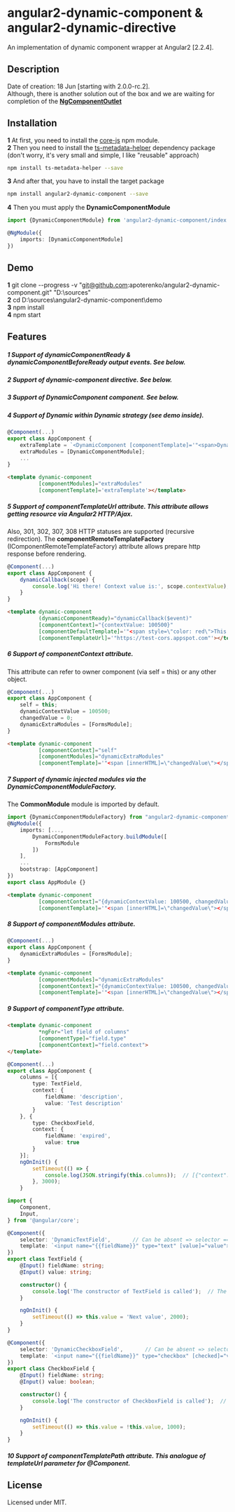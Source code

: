 # angular2-dynamic-component & angular2-dynamic-directive

An implementation of dynamic component wrapper at Angular2 [2.2.4].

## Description

Date of creation: 18 Jun [starting with 2.0.0-rc.2].  
Although, there is another solution out of the box and we are waiting for completion of the [**NgComponentOutlet**](https://github.com/angular/angular/issues/9599)  

## Installation

**1** At first, you need to install the [core-js](https://www.npmjs.com/package/core-js) npm module.  
**2** Then you need to install the [ts-metadata-helper](https://www.npmjs.com/package/ts-metadata-helper) dependency package (don't worry, it's very small and simple, I like "reusable" approach)  
```sh
npm install ts-metadata-helper --save
```  
**3** And after that, you have to install the target package  
```sh
npm install angular2-dynamic-component --save
```
**4** Then you must apply the **DynamicComponentModule**  

```typescript
import {DynamicComponentModule} from 'angular2-dynamic-component/index';

@NgModule({
    imports: [DynamicComponentModule]
})
```

## Demo

**1** git clone --progress -v "git@github.com:apoterenko/angular2-dynamic-component.git" "D:\sources"  
**2** cd D:\sources\angular2-dynamic-component\demo  
**3** npm install  
**4** npm start  

## Features

##### **1** Support of **dynamicComponentReady** & **dynamicComponentBeforeReady** output events. See below.  

##### **2** Support of **dynamic-component** directive. See below.  

##### **3** Support of **DynamicComponent** component. See below.  

##### **4** Support of **Dynamic within Dynamic** strategy (see demo inside).

```typescript
@Component(...)
export class AppComponent {
	extraTemplate = `<DynamicComponent [componentTemplate]='"<span>Dynamic inside dynamic!</span>"'></DynamicComponent>`;
	extraModules = [DynamicComponentModule];
	...
}
```
```html
<template dynamic-component
          [componentModules]="extraModules"
          [componentTemplate]='extraTemplate'></template>
``` 

##### **5** Support of **componentTemplateUrl** attribute. This attribute allows getting resource via Angular2 HTTP/Ajax.  

Also, 301, 302, 307, 308 HTTP statuses are supported (recursive redirection). The **componentRemoteTemplateFactory** (IComponentRemoteTemplateFactory)
 attribute allows prepare http response before rendering.  

```typescript
@Component(...)
export class AppComponent {
	dynamicCallback(scope) {
		console.log('Hi there! Context value is:', scope.contextValue); // Hi there! Context value is: 100500
	}
}
```
```html
<template dynamic-component
          (dynamicComponentReady)="dynamicCallback($event)"
          [componentContext]="{contextValue: 100500}"
          [componentDefaultTemplate]='"<span style=\"color: red\">This is fallback template</span>"'
          [componentTemplateUrl]='"https://test-cors.appspot.com"'></template>
```          

##### **6** Support of **componentContext** attribute.  

This attribute can refer to owner component (via self = this) or any other object.  

```typescript
@Component(...)
export class AppComponent {
	self = this;
	dynamicContextValue = 100500;
	changedValue = 0;
	dynamicExtraModules = [FormsModule];
}
```
```html
<template dynamic-component
          [componentContext]="self"
          [componentModules]="dynamicExtraModules"
          [componentTemplate]='"<span [innerHTML]=\"changedValue\"></span><input type=\"text\" [(ngModel)]=\"dynamicContextValue\" (ngModelChange)=\"changedValue = $event\">"'></template>
```

##### **7** Support of dynamic injected modules via the **DynamicComponentModuleFactory**.  

The **CommonModule** module is imported by default.

```typescript
import {DynamicComponentModuleFactory} from "angular2-dynamic-component/index";
@NgModule({
	imports: [..., 
		DynamicComponentModuleFactory.buildModule([
			FormsModule
		])
	],
	...
	bootstrap: [AppComponent]
})
export class AppModule {}
```
```html
<template dynamic-component
          [componentContext]="{dynamicContextValue: 100500, changedValue: 0}"
          [componentTemplate]='"<span [innerHTML]=\"changedValue\"></span><input type=\"text\" [(ngModel)]=\"dynamicContextValue\" (ngModelChange)=\"changedValue = $event\">"'></template>
```

##### **8** Support of **componentModules** attribute.  

```typescript
@Component(...)
export class AppComponent {
	dynamicExtraModules = [FormsModule];
}
```
```html
<template dynamic-component
          [componentModules]="dynamicExtraModules"
          [componentContext]="{dynamicContextValue: 100500, changedValue: 0}"
          [componentTemplate]='"<span [innerHTML]=\"changedValue\"></span><input type=\"text\" [(ngModel)]=\"dynamicContextValue\" (ngModelChange)=\"changedValue = $event\">"'></template>
```

##### **9** Support of **componentType** attribute.  

```html
<template dynamic-component
          *ngFor="let field of columns"
          [componentType]="field.type"
          [componentContext]="field.context">
</template>
```
```typescript
@Component(...)
export class AppComponent {
	columns = [{
		type: TextField,
		context: {
			fieldName: 'description',
			value: 'Test description'
		}
	}, {
		type: CheckboxField,
		context: {
			fieldName: 'expired',
			value: true
		}
	}];
	ngOnInit() {
		setTimeout(() => {
			console.log(JSON.stringify(this.columns));  // [{"context":{"fieldName":"description","value":"Next value"}},{"context":{"fieldName":"expired","value":false}}]
		}, 3000);
	}
```
```typescript
import {
	Component,
	Input,
} from '@angular/core';

@Component({
	selector: 'DynamicTextField',       // Can be absent => selector === "TextField"
	template: `<input name="{{fieldName}}" type="text" [value]="value">`,
})
export class TextField {
	@Input() fieldName: string;
	@Input() value: string;

	constructor() {
		console.log('The constructor of TextField is called');  // The constructor of TextField is called
	}

	ngOnInit() {
		setTimeout(() => this.value = 'Next value', 2000);
	}
}

@Component({
	selector: 'DynamicCheckboxField',       // Can be absent => selector === "CheckboxField"
	template: `<input name="{{fieldName}}" type="checkbox" [checked]="value">`,
})
export class CheckboxField {
	@Input() fieldName: string;
	@Input() value: boolean;

	constructor() {
		console.log('The constructor of CheckboxField is called');  // The constructor of CheckboxField is called
	}

	ngOnInit() {
		setTimeout(() => this.value = !this.value, 1000);
	}
}
```

##### **10** Support of **componentTemplatePath** attribute. This analogue of **templateUrl** parameter for **@Component**.  

## License

Licensed under MIT.